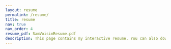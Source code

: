 ```yaml
---
layout: resume
permalink: /resume/
title: resume
nav: true
nav_order: 4
resume_pdf: SamVoisinResume.pdf
description: This page contains my interactive resume. You can also download a PDF copy through the icon in the top right of the page.
---
```

